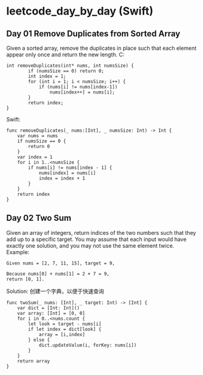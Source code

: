 # leetcode_day_by_day (Swift)
## Day 01 Remove Duplicates from Sorted Array
Given a sorted array, remove the duplicates in place such that each element appear only once and return the new length.
C:
```
int removeDuplicates(int* nums, int numsSize) {
        if (numsSize == 0) return 0;
        int index = 1;
        for (int i = 1; i < numsSize; i++) {
            if (nums[i] != nums[index-1])
                nums[index++] = nums[i];
        }
        return index;
}
```
Swift:
```
func removeDuplicates(_ nums:[Int], _ numsSize: Int) -> Int {
    var nums = nums
    if numsSize == 0 {
        return 0
    }
    var index = 1
    for i in 1..<numsSize {
        if nums[i] != nums[index - 1] {
            nums[index] = nums[i]
            index = index + 1
        }
    }
    return index
}
```
## Day 02 Two Sum
Given an array of integers, return indices of the two numbers such that they add up to a specific target.
You may assume that each input would have exactly one solution, and you may not use the same element twice.
Example:
```
Given nums = [2, 7, 11, 15], target = 9,

Because nums[0] + nums[1] = 2 + 7 = 9,
return [0, 1].
```
Solution:
创建一个字典，以便于快速查询
```
func twoSum(_ nums: [Int], _ target: Int) -> [Int] {
    var dict = [Int: Int]()
    var array: [Int] = [0, 0]
    for i in 0..<nums.count {
        let look = target - nums[i]
        if let index = dict[look] {
            array = [i,index]
        } else {
            dict.updateValue(i, forKey: nums[i])
        }
    }
    return array
}

```

